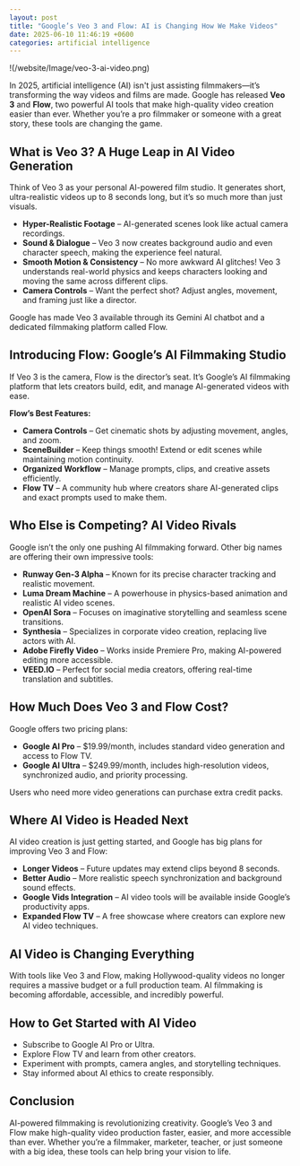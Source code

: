 ```yaml
---
layout: post
title: "Google’s Veo 3 and Flow: AI is Changing How We Make Videos"
date: 2025-06-10 11:46:19 +0600
categories: artificial intelligence
---
```


!(/website/Image/veo-3-ai-video.png)

In 2025, artificial intelligence (AI) isn't just assisting filmmakers—it’s transforming the way videos and films are made. Google has released **Veo 3** and **Flow**, two powerful AI tools that make high-quality video creation easier than ever. Whether you’re a pro filmmaker or someone with a great story, these tools are changing the game.

## What is Veo 3? A Huge Leap in AI Video Generation
Think of Veo 3 as your personal AI-powered film studio. It generates short, ultra-realistic videos up to 8 seconds long, but it’s so much more than just visuals.

* **Hyper-Realistic Footage** – AI-generated scenes look like actual camera recordings.
* **Sound & Dialogue** – Veo 3 now creates background audio and even character speech, making the experience feel natural.
* **Smooth Motion & Consistency** – No more awkward AI glitches! Veo 3 understands real-world physics and keeps characters looking and moving the same across different clips.
* **Camera Controls** – Want the perfect shot? Adjust angles, movement, and framing just like a director.

Google has made Veo 3 available through its Gemini AI chatbot and a dedicated filmmaking platform called Flow.

## Introducing Flow: Google’s AI Filmmaking Studio
If Veo 3 is the camera, Flow is the director’s seat. It’s Google’s AI filmmaking platform that lets creators build, edit, and manage AI-generated videos with ease.

**Flow’s Best Features:**
* **Camera Controls** – Get cinematic shots by adjusting movement, angles, and zoom.
* **SceneBuilder** – Keep things smooth! Extend or edit scenes while maintaining motion continuity.
* **Organized Workflow** – Manage prompts, clips, and creative assets efficiently.
* **Flow TV** – A community hub where creators share AI-generated clips and exact prompts used to make them.

## Who Else is Competing? AI Video Rivals
Google isn’t the only one pushing AI filmmaking forward. Other big names are offering their own impressive tools:

* **Runway Gen-3 Alpha** – Known for its precise character tracking and realistic movement.
* **Luma Dream Machine** – A powerhouse in physics-based animation and realistic AI video scenes.
* **OpenAI Sora** – Focuses on imaginative storytelling and seamless scene transitions.
* **Synthesia** – Specializes in corporate video creation, replacing live actors with AI.
* **Adobe Firefly Video** – Works inside Premiere Pro, making AI-powered editing more accessible.
* **VEED.IO** – Perfect for social media creators, offering real-time translation and subtitles.

## How Much Does Veo 3 and Flow Cost?
Google offers two pricing plans:

* **Google AI Pro** – $19.99/month, includes standard video generation and access to Flow TV.
* **Google AI Ultra** – $249.99/month, includes high-resolution videos, synchronized audio, and priority processing.

Users who need more video generations can purchase extra credit packs.

## Where AI Video is Headed Next
AI video creation is just getting started, and Google has big plans for improving Veo 3 and Flow:

* **Longer Videos** – Future updates may extend clips beyond 8 seconds.
* **Better Audio** – More realistic speech synchronization and background sound effects.
* **Google Vids Integration** – AI video tools will be available inside Google’s productivity apps.
* **Expanded Flow TV** – A free showcase where creators can explore new AI video techniques.

## AI Video is Changing Everything
With tools like Veo 3 and Flow, making Hollywood-quality videos no longer requires a massive budget or a full production team. AI filmmaking is becoming affordable, accessible, and incredibly powerful.

## How to Get Started with AI Video
* Subscribe to Google AI Pro or Ultra.
* Explore Flow TV and learn from other creators.
* Experiment with prompts, camera angles, and storytelling techniques.
* Stay informed about AI ethics to create responsibly.

## Conclusion
AI-powered filmmaking is revolutionizing creativity. Google’s Veo 3 and Flow make high-quality video production faster, easier, and more accessible than ever. Whether you’re a filmmaker, marketer, teacher, or just someone with a big idea, these tools can help bring your vision to life.
